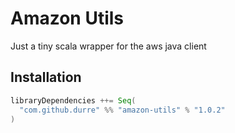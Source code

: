 # Amazon Utils

Just a tiny scala wrapper for the aws java client

## Installation

```scala
libraryDependencies ++= Seq(
  "com.github.durre" %% "amazon-utils" % "1.0.2"
)
```
